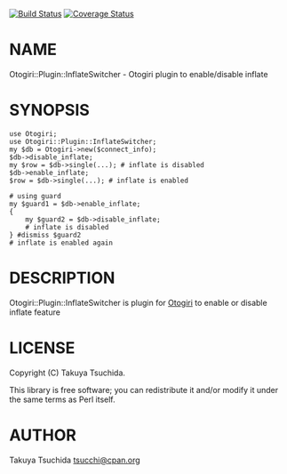 [![Build Status](https://travis-ci.org/tsucchi/p5-Otogiri-Plugin-InflateSwitcher.png?branch=master)](https://travis-ci.org/tsucchi/p5-Otogiri-Plugin-InflateSwitcher) [![Coverage Status](https://coveralls.io/repos/tsucchi/p5-Otogiri-Plugin-InflateSwitcher/badge.png?branch=master)](https://coveralls.io/r/tsucchi/p5-Otogiri-Plugin-InflateSwitcher?branch=master)
# NAME

Otogiri::Plugin::InflateSwitcher - Otogiri plugin to enable/disable inflate

# SYNOPSIS

    use Otogiri;
    use Otogiri::Plugin::InflateSwitcher;
    my $db = Otogiri->new($connect_info);
    $db->disable_inflate;
    my $row = $db->single(...); # inflate is disabled
    $db->enable_inflate;
    $row = $db->single(...); # inflate is enabled

    # using guard
    my $guard1 = $db->enable_inflate;
    {
        my $guard2 = $db->disable_inflate;
        # inflate is disabled
    } #dismiss $guard2
    # inflate is enabled again

# DESCRIPTION

Otogiri::Plugin::InflateSwitcher is plugin for [Otogiri](https://metacpan.org/pod/Otogiri) to enable or disable inflate feature

# LICENSE

Copyright (C) Takuya Tsuchida.

This library is free software; you can redistribute it and/or modify
it under the same terms as Perl itself.

# AUTHOR

Takuya Tsuchida <tsucchi@cpan.org>
